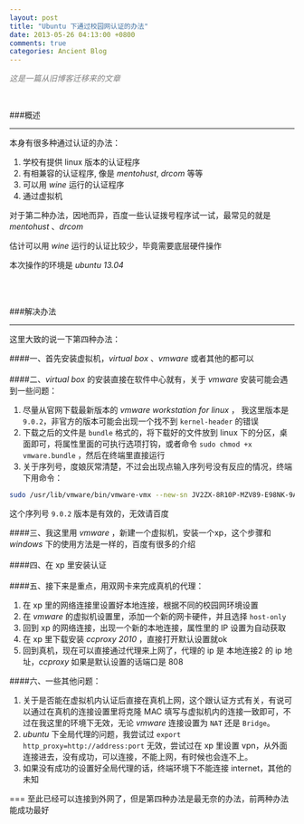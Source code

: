 ```yaml
---
layout: post
title: "Ubuntu 下通过校园网认证的办法"
date: 2013-05-26 04:13:00 +0800
comments: true
categories: Ancient Blog
---
```


*<font color = "gray">这是一篇从旧博客迁移来的文章</font>*

<!-- more -->

<br />

###概述
***
本身有很多种通过认证的办法：

1. 学校有提供 linux 版本的认证程序
2. 有相兼容的认证程序, 像是 *mentohust*, *drcom* 等等
3. 可以用 *wine* 运行的认证程序
4. 通过虚拟机

对于第二种办法，因地而异，百度一些认证拨号程序试一试，最常见的就是 *mentohust* 、*drcom*

估计可以用 *wine* 运行的认证比较少，毕竟需要底层硬件操作

本次操作的环境是 *ubuntu 13.04*

<br /><br />

###解决办法
****

这里大致的说一下第四种办法：

####一、首先安装虚拟机，*virtual box* 、*vmware* 或者其他的都可以 <br /><br />
####二、*virtual box* 的安装直接在软件中心就有，关于 *vmware* 安装可能会遇到一些问题：

1. 尽量从官网下载最新版本的 *vmware workstation for linux* ， 我这里版本是`9.0.2`，非官方的版本可能会出现一个找不到 `kernel-header` 的错误
2. 下载之后的文件是 `bundle` 格式的，将下载好的文件放到 linux 下的分区，桌面即可，将属性里面的可执行选项打钩，或者命令 `sudo chmod +x vmware.bundle` ，然后在终端里直接运行
3. 关于序列号，度娘灰常清楚，不过会出现点输入序列号没有反应的情况，终端下用命令：

```bash
sudo /usr/lib/vmware/bin/vmware-vmx --new-sn JV2ZX-8R10P-MZV89-E98NK-9A8LM
```

   这个序列号 `9.0.2` 版本是有效的，无效请百度
   
####三、我这里用 *vmware* ，新建一个虚拟机，安装一个xp，这个步骤和 *windows* 下的使用方法是一样的，百度有很多的介绍<br /><br />
####四、在 xp 里安装认证<br /><br />
####五、接下来是重点，用双网卡来完成真机的代理：

1. 在 xp 里的网络连接里设置好本地连接，根据不同的校园网环境设置 
2. 在 *vmware* 的虚拟机设置里，添加一个新的网卡硬件，并且选择 `host-only`
3. 回到 xp 的网络连接，出现一个新的本地连接，属性里的 IP 设置为自动获取
4. 在 xp 里下载安装 *ccproxy 2010* ，直接打开默认设置就ok
5. 回到真机，现在可以直接通过代理来上网了，代理的 ip 是 本地连接2 的 ip 地址，*ccproxy* 如果是默认设置的话端口是 808
   
####六、一些其他问题：

1. 关于是否能在虚拟机内认证后直接在真机上网，这个跟认证方式有关，有说可以通过在真机的连接设置里将克隆 MAC 填写与虚拟机内的连接一致即可，不过在我这里的环境下无效，无论 *vmware* 连接设置为 `NAT` 还是 `Bridge`。
2. *ubuntu* 下全局代理的问题，我尝试过 `export http_proxy=http://address:port` 无效，尝试过在 xp 里设置 vpn，从外面连接进去，没有成功，可以连接，不能上网，有时候也会连不上。
3. 如果没有成功的设置好全局代理的话，终端环境下不能连接 internet，其他的未知

===
至此已经可以连接到外网了，但是第四种办法是最无奈的办法，前两种办法能成功最好
